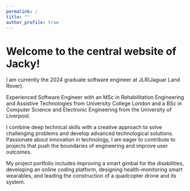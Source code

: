 ```yaml
---
permalink: /
title: ""
author_profile: true
---
```


# Welcome to the central website of Jacky!

I am currently the 2024 graduate software engineer at JLR(Jaguar Land Rover).

Experienced Software Engineer with an MSc in Rehabilitation Engineering and Assistive Technologies from University College London and a BSc in Computer Science and Electronic Engineering from the University of Liverpool.

I combine deep technical skills with a creative approach to solve challenging problems and develop advanced technological solutions. Passionate about innovation in technology, I am eager to contribute to projects that push the boundaries of engineering and improve user outcomes.

My project portfolio includes improving a smart gimbal for the disabilities, developing an online coding platform, designing health-monitoring smart wearables, and leading the construction of a quadcopter drone and its system.
